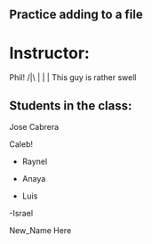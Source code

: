 ## Practice adding to a file

# Instructor:
Phil!
/|\ 
 |
 |
 | This guy is rather swell
## Students in the class:

Jose Cabrera 



Caleb!

- Raynel

- Anaya

- Luis

-Israel


New_Name Here
